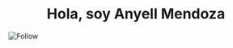 <div class="nombre">
    <h1 align="center">Hola, soy Anyell Mendoza</h1>
</div>

![Follow](https://img.shields.io/badge/Follow-0A0A0A?.to&logoColor=white)

